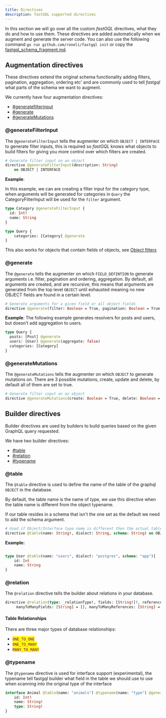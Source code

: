 ```yaml
---
title: Directives
description: fastGQL supported directives
---
```


In this section we will go over all the custom _fastGQL_ directives, what they do and how to use them. These directives are added automatically when we augment and generate the server code. You can also use the following command `go run github.com/roneli/fastgql init` or copy the [fastgql\_schema\_fragment.md](fastgql\_schema\_fragment.md "mention").

## Augmentation directives

These directives extend the original schema functionality adding filters, pagination, aggregation, ordering etc' and are commonly used to tell _fastgql_ what parts of the schema we want to augment.

We currently have four augmentation directives:

* [#generatefilterinput](directives#generatefilterinput "mention")
* [#generate](directives#generate "mention")
* [#generateMutations](directives#generatemutations "mention")



### @generateFilterInput

The `@generateFilterInput` tells the augmenter on which `OBJECT | INTERFACE` to generate filter inputs, this is required so _fastGQL_ knows what objects to build filters for giving you more control over which filters are created.

```graphql
# Generate filter input on an object
directive @generateFilterInput(description: String) 
    on OBJECT | INTERFACE
```

**Example**:

In this example, we can are creating a filter input for the category type, when arguments will be generated for categories in `Query` the CategoryFilterInput will be used for the `filter` argument.

```graphql
type Category @generateFilterInput {
  id: Int!
  name: String
}

type Query {
    categories: [Category] @generate
}
```

This also works for objects that contain fields of objects, see [Object filters](../../../queries/filter/#object-filters)

### @generate

The `@generate` tells the augmenter on which `FIELD_DEFINTION` to generate arguments i.e. filter, pagination and ordering, aggregation. By default, all arguments are created, and are recursive, this means that arguments are generated from the top level `OBJECT` until exhausted meaning no new OBJECT fields are found in a certain level.

```graphql
# Generate arguments for a given field or all object fields
directive @generate(filter: Boolean = True, pagination: Boolean = True, ordering: Boolean = True, aggregate: Boolean = True, recursive: Boolean = True, filterTypeName: String) on FIELD_DEFINITION
```

**Example**: The following example generates resolvers for posts and users, but doesn't add aggregation to users.

```graphql
type Query {
  posts: [Post] @generate
  users: [User] @generate(aggregate: false)
  categories: [Category]
}
```

### @generateMutations

The `@generateMutations` tells the augmenter on which `OBJECT` to generate mutations on. 
There are 3 possible mutations, create, update and delete, by default all of them are set to true. 

```graphql
# Generate filter input on an object
directive @generateMutations(create: Boolean = True, delete: Boolean = True, update: Boolean = True) on OBJECT
```

## Builder directives

Builder directives are used by builders to build queries based on the given GraphQL query requested.

We have two builder directives:

* [#table](directives#table "mention")
* [#relation](directives#relation "mention")
* [#typename](directives#typename "mention")

### @table

The `@table` directive is used to define the name of the table of the graphql `OBJECT` in the database.

By default, the table name is the name of type, we use this directive when the table name is different from the object typename.

If our table resides in a schema that isn't the one set as the default we need to add the schema argument.

```graphql
# Used if Object/Interface type name is different then the actual table name or if the table resides in a schema other than default path.
directive @table(name: String!, dialect: String, schema: String) on OBJECT | INTERFACE
```

**Example:**

```graphql

type User @table(name: "users", dialect: "postgres", schema: "app"){
    id: Int
    name: String
}
```

### @relation

The `@relation` directive tells the builder about relations in your database.

```graphql
directive @relation(type: _relationType!, fields: [String!]!, references: [String!]!, manyToManyTable: String = "", 
     manyToManyFields: [String] = [], manyToManyReferences: [String] = []) on FIELD_DEFINITION
```

#### Table Relationships

There are three major types of database relationships:

* <mark style="color:purple;">`ONE_TO_ONE`</mark>
* <mark style="color:purple;">`ONE_TO_MANY`</mark>
* <mark style="color:purple;">`MANY_TO_MANY`</mark>

### @typename 

The `@typename` directive is used for interface support (experimental), the typename tell fastgql builder what field in the table we should use
to use when scanning into the original type of the interface

```graphql
interface Animal @table(name: "animals") @typename(name: "type") @generateFilterInput {
	id: Int!
	name: String!
	type: String!
}
```